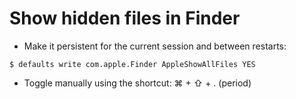 # Show hidden files in Finder

* Make it persistent for the current session and between restarts:

```
$ defaults write com.apple.Finder AppleShowAllFiles YES
```

* Toggle manually using the shortcut: ⌘ + ⇧ + . (period)
